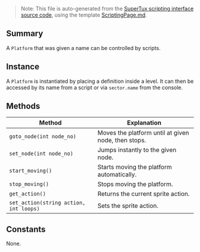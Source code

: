 > Note: This file is auto-generated from the [SuperTux scripting interface source code](https://github.com/SuperTux/supertux/tree/master/src/scripting), using the template [ScriptingPage.md](https://github.com/SuperTux/wiki/tree/master/templates/ScriptingPage.md).

Summary
-------

A `Platform` that was given a name can be controlled by scripts.

Instance
--------

A `Platform` is instantiated by placing a definition inside a level. It can then be accessed by its name from a script or via `sector.name` from the console. 

Methods
-------

Method | Explanation
-------|-------
`goto_node(int node_no)` | Moves the platform until at given node, then stops. 
`set_node(int node_no)` | Jumps instantly to the given node. 
`start_moving()` | Starts moving the platform automatically. 
`stop_moving()` | Stops moving the platform. 
`get_action()` | Returns the current sprite action. 
`set_action(string action, int loops)` | Sets the sprite action. 


Constants
---------

None.
